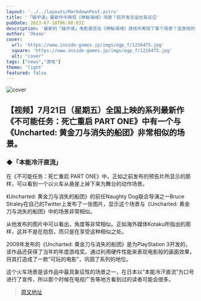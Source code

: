 ```yaml
---
layout: '../../layouts/MarkdownPost.astro'
title: '「碟中谍」最新作中再现《神秘海域》场景？前开发总监也有反应'
pubDate: 2023-07-18T06:00:03Z
description: '最新的「碟中谍」电影是否在《神秘海域》游戏中再现了某个场景？连游戏的前开发总监也对此做出了回应。'
author: 'Okano'
cover:
  url: 'https://www.inside-games.jp/imgs/ogp_f/1216475.jpg'
  square: 'https://www.inside-games.jp/imgs/ogp_f/1216475.jpg'
  alt: "cover"
tags: ["news","游戏"]
theme: 'light'
featured: false
---
```


![cover](https://www.inside-games.jp/imgs/ogp_f/1216475.jpg)

## 【视频】7月21日（星期五）全国上映的系列最新作《不可能任务：死亡重启 PART ONE》中有一个与《Uncharted: 黄金刀与消失的船团》非常相似的场景。

### ◆「本能冷汗直流」

在《不可能任务：死亡重启 PART ONE》中，正如之前发布的预告片所显示的那样，可以看到一个以火车从悬崖上掉下来为舞台的动作场景。

《Uncharted: 黄金刀与消失的船团》的前任Naughty Dog联合导演之一Bruce Straley在自己的Twitter上发布了一张图片，显示这个场景与《Uncharted: 黄金刀与消失的船团》中的场景非常相似。

从他发布的图片中可以看出，角度等非常相似。正如海外媒体Kotaku所指出的那样，这并不是在抱怨，而只是在享受这种相似之处。

2009年发布的《Uncharted: 黄金刀与消失的船团》是为PlayStation 3开发的，该作品还获得了当年的年度游戏奖。通过利用硬件性能来表现电影般的画面效果，将其打造成了一款“可玩的电影”，巩固了系列的地位。

这个火车场景是该作品中最具象征性的场景之一，在日本以“本能冷汗直流”为口号进行了宣传，所以那个时候在电视广告等地方看到过的读者可能会很多。

>[原文地址](https://www.inside-games.jp/article/2023/07/18/147254.html)  